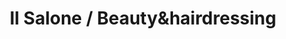 ---
title: "Il Salone / Beauty&hairdressing"
url: /torrent/il-salone-beautyundhairdressing/
shop: Kosmetik
---